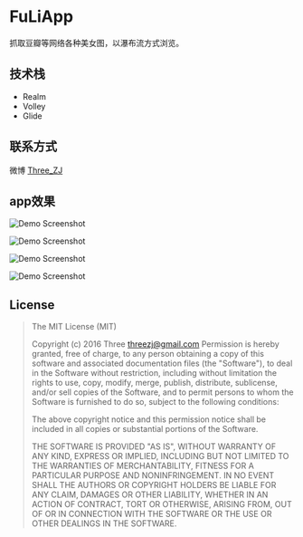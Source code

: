 # FuLiApp

抓取豆瓣等网络各种美女图，以瀑布流方式浏览。

## 技术栈

- Realm
- Volley
- Glide

## 联系方式

微博 [Three_ZJ](http://weibo.com/zjthree)

## app效果


![Demo Screenshot](https://raw.githubusercontent.com/threezj/FuLiApp/master/pic/1.png)

![Demo Screenshot](https://raw.githubusercontent.com/threezj/FuLiApp/master/pic/2.png)

![Demo Screenshot](https://raw.githubusercontent.com/threezj/FuLiApp/master/pic/3.png)

![Demo Screenshot](https://raw.githubusercontent.com/threezj/FuLiApp/master/pic/4.png)

## License

>The MIT License (MIT)
>
>Copyright (c) 2016 Three <threezj@gmail.com>
>Permission is hereby granted, free of charge, to any person obtaining a copy
>of this software and associated documentation files (the "Software"), to deal
>in the Software without restriction, including without limitation the rights
>to use, copy, modify, merge, publish, distribute, sublicense, and/or sell
>copies of the Software, and to permit persons to whom the Software is
>furnished to do so, subject to the following conditions:
>
>The above copyright notice and this permission notice shall be included in all
>copies or substantial portions of the Software.
>
>THE SOFTWARE IS PROVIDED "AS IS", WITHOUT WARRANTY OF ANY KIND, EXPRESS OR
>IMPLIED, INCLUDING BUT NOT LIMITED TO THE WARRANTIES OF MERCHANTABILITY,
>FITNESS FOR A PARTICULAR PURPOSE AND NONINFRINGEMENT. IN NO EVENT SHALL THE
>AUTHORS OR COPYRIGHT HOLDERS BE LIABLE FOR ANY CLAIM, DAMAGES OR OTHER
>LIABILITY, WHETHER IN AN ACTION OF CONTRACT, TORT OR OTHERWISE, ARISING FROM,
>OUT OF OR IN CONNECTION WITH THE SOFTWARE OR THE USE OR OTHER DEALINGS IN THE
>SOFTWARE.

